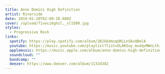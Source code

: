```yaml
---
title: Anno Domini High Definition
artist: Riverside
date: 2019-01-20T02:09:10.600Z
cover: /upload/71veci6ghzl._sl1500.jpg
styles:
  - Progressive Rock
links:
  spotify: https://play.spotify.com/album/2BJkbdmzqURLLnS6xQBmlA
  youtube: https://music.youtube.com/playlist?list=OLAK5uy_mxdqvMWnLthi5www5X1Gs1jGmmxhHgYQI
  applemusic: https://music.apple.com/album/anno-domini-high-definition-ep/1045704264
  soundcloud: ""
  bandcamp: ""
  deezer: https://www.deezer.com/album/11324382
---
```

